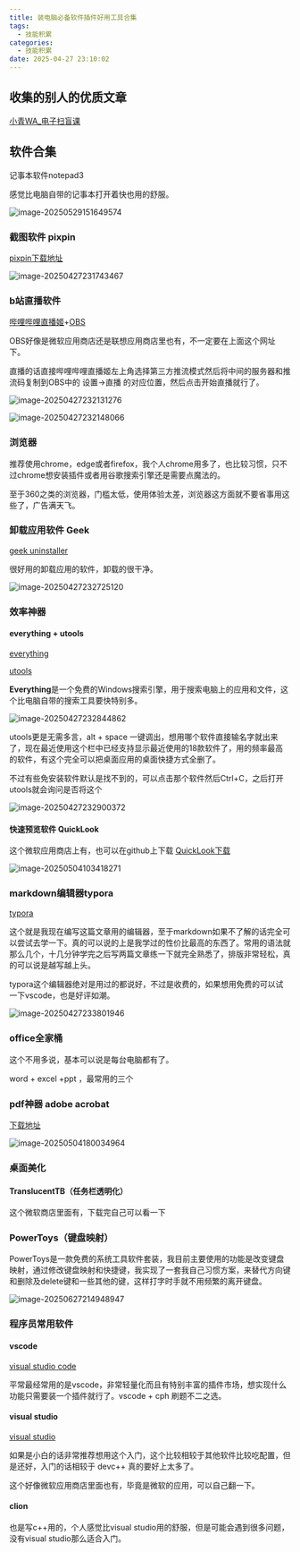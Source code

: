 ```yaml
---
title: 装电脑必备软件插件好用工具合集
tags:
  - 技能积累
categories:
  - 技能积累
date: 2025-04-27 23:10:02
---
```


 ## 收集的别人的优质文章

[小青WA_电子扫盲课](https://blog.csdn.net/qq_66608435/article/details/146123021?spm=1001.2014.3001.5502)

## 软件合集

记事本软件notepad3

感觉比电脑自带的记事本打开着快也用的舒服。

![image-20250529151649574](装电脑必备软件插件好用工具合集/image-20250529151649574.png)

### 截图软件 pixpin

[pixpin下载地址](https://pixpin.cn/) 

![image-20250427231743467](装电脑必备软件插件好用工具合集/image-20250427231743467.png)

### b站直播软件 

[哔哩哔哩直播姬](https://link.bilibili.com/p/eden/download?hotRank=0#/web)+[OBS](https://obsproject.com/)

OBS好像是微软应用商店还是联想应用商店里也有，不一定要在上面这个网址下。

直播的话直接哔哩哔哩直播姬左上角选择第三方推流模式然后将中间的服务器和推流码复制到OBS中的 设置->直播 的对应位置，然后点击开始直播就行了。

![image-20250427232131276](装电脑必备软件插件好用工具合集/image-20250427232131276.png)

![image-20250427232148066](装电脑必备软件插件好用工具合集/image-20250427232148066.png)

### 浏览器

  推荐使用chrome，edge或者firefox，我个人chrome用多了，也比较习惯，只不过chrome想安装插件或者用谷歌搜索引擎还是需要点魔法的。

  至于360之类的浏览器，门槛太低，使用体验太差，浏览器这方面就不要省事用这些了，广告满天飞。

### 卸载应用软件 Geek

[geek uninstaller](https://geekuninstaller.com/)

很好用的卸载应用的软件，卸载的很干净。

![image-20250427232725120](装电脑必备软件插件好用工具合集/image-20250427232725120.png)

### 效率神器

####  everything + utools

[everything](https://www.voidtools.com/zh-cn/)

[utools](https://www.google.com/search?q=utools)

**Everything**是一个免费的Windows搜索引擎，用于搜索电脑上的应用和文件，这个比电脑自带的搜索工具要快特别多。

![image-20250427232844862](装电脑必备软件插件好用工具合集/image-20250427232844862.png)

utools更是无需多言，alt + space 一键调出，想用哪个软件直接输名字就出来了，现在最近使用这个栏中已经支持显示最近使用的18款软件了，用的频率最高的软件，有这个完全可以把桌面应用的桌面快捷方式全删了。

不过有些免安装软件默认是找不到的，可以点击那个软件然后Ctrl+C，之后打开utools就会询问是否将这个

![image-20250427232900372](装电脑必备软件插件好用工具合集/image-20250427232900372.png)

#### 快速预览软件 QuickLook

这个微软应用商店上有，也可以在github上下载 [QuickLook下载](https://github.com/QL-Win/QuickLook)

![image-20250504103418271](装电脑必备软件插件好用工具合集/image-20250504103418271.png)

### markdown编辑器typora

[typora](https://typora.io/)

   这个就是我现在编写这篇文章用的编辑器，至于markdown如果不了解的话完全可以尝试去学一下。真的可以说的上是我学过的性价比最高的东西了。常用的语法就那么几个，十几分钟学完之后写两篇文章练一下就完全熟悉了，排版非常轻松，真的可以说是越写越上头。

   typora这个编辑器绝对是用过的都说好，不过是收费的，如果想用免费的可以试一下vscode，也是好评如潮。

![image-20250427233801946](装电脑必备软件插件好用工具合集/image-20250427233801946.png)

### office全家桶

这个不用多说，基本可以说是每台电脑都有了。

word + excel +ppt ，最常用的三个

### pdf神器 adobe acrobat 

[下载地址](https://www.adobe.com/hk_zh/acrobat/acrobat-pro.html)

![image-20250504180034964](装电脑必备软件插件好用工具合集/image-20250504180034964.png)

### 桌面美化

#### TranslucentTB（任务栏透明化）

这个微软商店里面有，下载完自己可以看一下



### PowerToys（键盘映射）

PowerToys是一款免费的系统工具软件套装，我目前主要使用的功能是改变键盘映射，通过修改键盘映射和快捷键，我实现了一套我自己习惯方案，来替代方向键和删除及delete键和一些其他的键，这样打字时手就不用频繁的离开键盘。

![image-20250627214948947](装电脑必备软件插件好用工具合集/image-20250627214948947.png)

### 程序员常用软件

#### vscode

[visual studio code](https://code.visualstudio.com/)

  平常最经常用的是vscode，非常轻量化而且有特别丰富的插件市场，想实现什么功能只需要装一个插件就行了。vscode + cph 刷题不二之选。

#### visual studio

[visual studio](https://visualstudio.microsoft.com/zh-hans/)

如果是小白的话非常推荐想用这个入门，这个比较相较于其他软件比较吃配置，但是还好，入门的话相较于 devc++ 真的要好上太多了。

这个好像微软应用商店里面也有，毕竟是微软的应用，可以自己翻一下。

#### clion

也是写c++用的，个人感觉比visual studio用的舒服，但是可能会遇到很多问题，没有visual studio那么适合入门。

